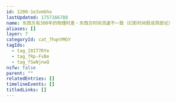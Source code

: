 ```yaml
---
id: 1200-1e3vmbho
lastUpdated: 1757166788
name: 东西方有300年的物理时差・东西方时间流速不一致（幻影时间假说局部论）
aliases: []
layer: 7
categoryId: cat_7hqnYMGY
tagIds:
  - tag_I0IT7RYe
  - tag_fRp-FvBe
  - tag_fSwNjnwQ
nsfw: false
parent: ""
relatedEntries: []
timelineEvents: []
titledLinks: []
---
```


